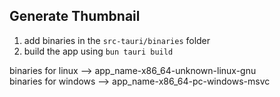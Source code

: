## Generate Thumbnail

1. add binaries in the ```src-tauri/binaries``` folder
2. build the app using ```bun tauri build```

binaries for linux --> app_name-x86_64-unknown-linux-gnu  
binaries for windows --> app_name-x86_64-pc-windows-msvc  
